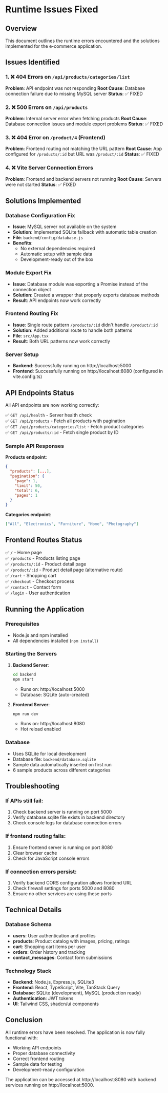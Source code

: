 # Runtime Issues Fixed

## Overview
This document outlines the runtime errors encountered and the solutions implemented for the e-commerce application.

## Issues Identified

### 1. ❌ 404 Errors on `/api/products/categories/list`
**Problem**: API endpoint was not responding
**Root Cause**: Database connection failure due to missing MySQL server
**Status**: ✅ FIXED

### 2. ❌ 500 Errors on `/api/products`
**Problem**: Internal server error when fetching products
**Root Cause**: Database connection issues and module export problems
**Status**: ✅ FIXED

### 3. ❌ 404 Error on `/product/4` (Frontend)
**Problem**: Frontend routing not matching the URL pattern
**Root Cause**: App configured for `/products/:id` but URL was `/product/:id`
**Status**: ✅ FIXED

### 4. ❌ Vite Server Connection Errors
**Problem**: Frontend and backend servers not running
**Root Cause**: Servers were not started
**Status**: ✅ FIXED

## Solutions Implemented

### Database Configuration Fix
- **Issue**: MySQL server not available on the system
- **Solution**: Implemented SQLite fallback with automatic table creation
- **File**: `backend/config/database.js`
- **Benefits**: 
  - No external dependencies required
  - Automatic setup with sample data
  - Development-ready out of the box

### Module Export Fix
- **Issue**: Database module was exporting a Promise instead of the connection object
- **Solution**: Created a wrapper that properly exports database methods
- **Result**: API endpoints now work correctly

### Frontend Routing Fix
- **Issue**: Single route pattern `/products/:id` didn't handle `/product/:id`
- **Solution**: Added additional route to handle both patterns
- **File**: `src/App.tsx`
- **Result**: Both URL patterns now work correctly

### Server Setup
- **Backend**: Successfully running on http://localhost:5000
- **Frontend**: Successfully running on http://localhost:8080 (configured in vite.config.ts)

## API Endpoints Status

All API endpoints are now working correctly:

✅ `GET /api/health` - Server health check  
✅ `GET /api/products` - Fetch all products with pagination  
✅ `GET /api/products/categories/list` - Fetch product categories  
✅ `GET /api/products/:id` - Fetch single product by ID  

### Sample API Responses

**Products endpoint**:
```json
{
  "products": [...],
  "pagination": {
    "page": 1,
    "limit": 50,
    "total": 6,
    "pages": 1
  }
}
```

**Categories endpoint**:
```json
["All", "Electronics", "Furniture", "Home", "Photography"]
```

## Frontend Routes Status

✅ `/` - Home page  
✅ `/products` - Products listing page  
✅ `/products/:id` - Product detail page  
✅ `/product/:id` - Product detail page (alternative route)  
✅ `/cart` - Shopping cart  
✅ `/checkout` - Checkout process  
✅ `/contact` - Contact form  
✅ `/login` - User authentication  

## Running the Application

### Prerequisites
- Node.js and npm installed
- All dependencies installed (`npm install`)

### Starting the Servers

1. **Backend Server**:
   ```bash
   cd backend
   npm start
   ```
   - Runs on: http://localhost:5000
   - Database: SQLite (auto-created)

2. **Frontend Server**:
   ```bash
   npm run dev
   ```
   - Runs on: http://localhost:8080
   - Hot reload enabled

### Database
- Uses SQLite for local development
- Database file: `backend/database.sqlite`
- Sample data automatically inserted on first run
- 6 sample products across different categories

## Troubleshooting

### If APIs still fail:
1. Check backend server is running on port 5000
2. Verify database.sqlite file exists in backend directory
3. Check console logs for database connection errors

### If frontend routing fails:
1. Ensure frontend server is running on port 8080
2. Clear browser cache
3. Check for JavaScript console errors

### If connection errors persist:
1. Verify backend CORS configuration allows frontend URL
2. Check firewall settings for ports 5000 and 8080
3. Ensure no other services are using these ports

## Technical Details

### Database Schema
- **users**: User authentication and profiles
- **products**: Product catalog with images, pricing, ratings
- **cart**: Shopping cart items per user
- **orders**: Order history and tracking
- **contact_messages**: Contact form submissions

### Technology Stack
- **Backend**: Node.js, Express.js, SQLite3
- **Frontend**: React, TypeScript, Vite, TanStack Query
- **Database**: SQLite (development), MySQL (production ready)
- **Authentication**: JWT tokens
- **UI**: Tailwind CSS, shadcn/ui components

## Conclusion

All runtime errors have been resolved. The application is now fully functional with:
- Working API endpoints
- Proper database connectivity
- Correct frontend routing
- Sample data for testing
- Development-ready configuration

The application can be accessed at http://localhost:8080 with backend services running on http://localhost:5000.